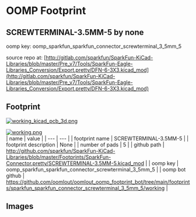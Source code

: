 # OOMP Footprint  
## SCREWTERMINAL-3.5MM-5  by none  
  
oomp key: oomp_sparkfun_sparkfun_connector_screwterminal_3_5mm_5  
  
source repo at: [http://gitlab.com/sparkfun/SparkFun-KiCad-Libraries/blob/master/Pre_v7/Tools/SparkFun-Eagle-Libraries_Conversion/Export.pretty/DFN-6-3X3.kicad_mod](http://gitlab.com/sparkfun/SparkFun-KiCad-Libraries/blob/master/Pre_v7/Tools/SparkFun-Eagle-Libraries_Conversion/Export.pretty/DFN-6-3X3.kicad_mod)  
## Footprint  
  
[![working_kicad_pcb_3d.png](working_kicad_pcb_3d_600.png)](working_kicad_pcb_3d.png)  
  
[![working.png](working_600.png)](working.png)  
| name | value | 
| --- | --- | 
| footprint name | SCREWTERMINAL-3.5MM-5 | 
| footprint description | None | 
| number of pads | 5 | 
| github path | http://github.com/sparkfun/SparkFun-KiCad-Libraries/blob/master/Footprints/SparkFun-Connector.pretty/SCREWTERMINAL-3.5MM-5.kicad_mod | 
| oomp key | oomp_sparkfun_sparkfun_connector_screwterminal_3_5mm_5 | 
| oomp bot github | https://github.com/oomlout/oomlout_oomp_footprint_bot/tree/main/footprints/sparkfun_sparkfun_connector_screwterminal_3_5mm_5/working | 
## Images  
